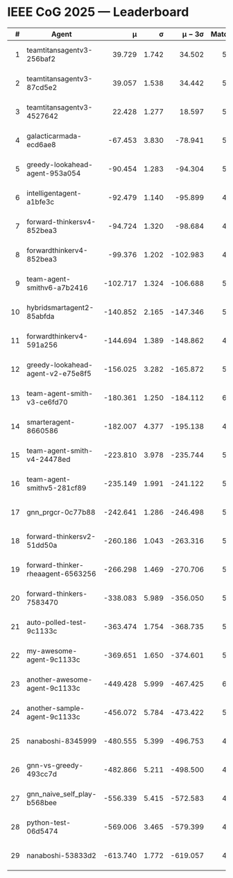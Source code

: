# IEEE CoG 2025 — Leaderboard

| # | Agent | μ | σ | μ − 3σ | Matches | Updated |
|---:|---|---:|---:|---:|---:|---|
| 1 | teamtitansagentv3-256baf2 | 39.729 | 1.742 | 34.502 | 5848 | 2025-08-19 07:22 |
| 2 | teamtitansagentv3-87cd5e2 | 39.057 | 1.538 | 34.442 | 5692 | 2025-08-19 07:22 |
| 3 | teamtitansagentv3-4527642 | 22.428 | 1.277 | 18.597 | 5576 | 2025-08-19 07:22 |
| 4 | galacticarmada-ecd6ae8 | -67.453 | 3.830 | -78.941 | 5640 | 2025-08-19 07:22 |
| 5 | greedy-lookahead-agent-953a054 | -90.454 | 1.283 | -94.304 | 5328 | 2025-08-19 07:22 |
| 6 | intelligentagent-a1bfe3c | -92.479 | 1.140 | -95.899 | 4464 | 2025-08-19 07:22 |
| 7 | forward-thinkersv4-852bea3 | -94.724 | 1.320 | -98.684 | 4720 | 2025-08-19 07:22 |
| 8 | forwardthinkerv4-852bea3 | -99.376 | 1.202 | -102.983 | 4424 | 2025-08-19 07:22 |
| 9 | team-agent-smithv6-a7b2416 | -102.717 | 1.324 | -106.688 | 5480 | 2025-08-19 07:22 |
| 10 | hybridsmartagent2-85abfda | -140.852 | 2.165 | -147.346 | 5302 | 2025-08-19 07:22 |
| 11 | forwardthinkerv4-591a256 | -144.694 | 1.389 | -148.862 | 4991 | 2025-08-19 07:22 |
| 12 | greedy-lookahead-agent-v2-e75e8f5 | -156.025 | 3.282 | -165.872 | 5688 | 2025-08-19 07:22 |
| 13 | team-agent-smith-v3-ce6fd70 | -180.361 | 1.250 | -184.112 | 6106 | 2025-08-19 07:22 |
| 14 | smarteragent-8660586 | -182.007 | 4.377 | -195.138 | 4787 | 2025-08-19 07:22 |
| 15 | team-agent-smith-v4-24478ed | -223.810 | 3.978 | -235.744 | 5826 | 2025-08-19 07:22 |
| 16 | team-agent-smithv5-281cf89 | -235.149 | 1.991 | -241.122 | 5780 | 2025-08-19 07:22 |
| 17 | gnn_prgcr-0c77b88 | -242.641 | 1.286 | -246.498 | 5410 | 2025-08-19 07:22 |
| 18 | forward-thinkersv2-51dd50a | -260.186 | 1.043 | -263.316 | 5766 | 2025-08-19 07:22 |
| 19 | forward-thinker-rheaagent-6563256 | -266.298 | 1.469 | -270.706 | 5066 | 2025-08-19 07:22 |
| 20 | forward-thinkers-7583470 | -338.083 | 5.989 | -356.050 | 5120 | 2025-08-19 07:22 |
| 21 | auto-polled-test-9c1133c | -363.474 | 1.754 | -368.735 | 5220 | 2025-08-19 07:22 |
| 22 | my-awesome-agent-9c1133c | -369.651 | 1.650 | -374.601 | 5880 | 2025-08-19 07:22 |
| 23 | another-awesome-agent-9c1133c | -449.428 | 5.999 | -467.425 | 6080 | 2025-08-19 07:22 |
| 24 | another-sample-agent-9c1133c | -456.072 | 5.784 | -473.422 | 5600 | 2025-08-19 07:22 |
| 25 | nanaboshi-8345999 | -480.555 | 5.399 | -496.753 | 4740 | 2025-08-19 07:22 |
| 26 | gnn-vs-greedy-493cc7d | -482.866 | 5.211 | -498.500 | 4600 | 2025-08-19 07:22 |
| 27 | gnn_naive_self_play-b568bee | -556.339 | 5.415 | -572.583 | 4600 | 2025-08-19 07:22 |
| 28 | python-test-06d5474 | -569.006 | 3.465 | -579.399 | 4630 | 2025-08-19 07:22 |
| 29 | nanaboshi-53833d2 | -613.740 | 1.772 | -619.057 | 4140 | 2025-08-19 07:22 |
